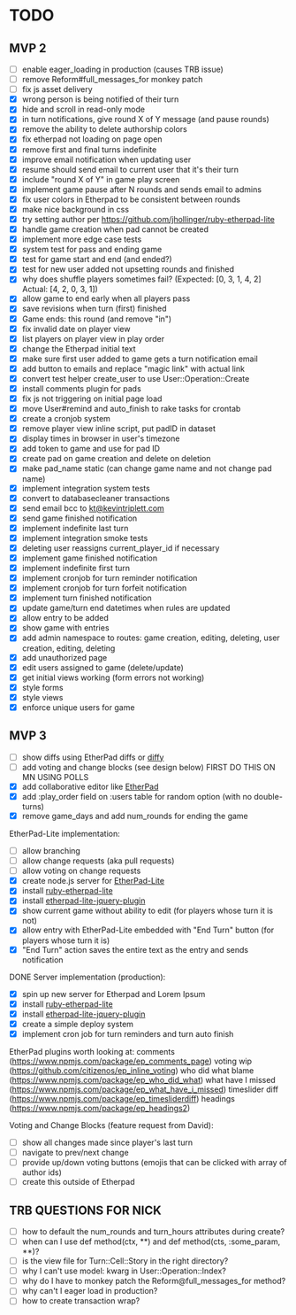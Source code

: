 # TODO

## MVP 2
- [ ] enable eager_loading in production (causes TRB issue)
- [ ] remove Reform#full_messages_for monkey patch
- [ ] fix js asset delivery
- [X] wrong person is being notified of their turn
- [X] hide and scroll in read-only mode
- [X] in turn notifications, give round X of Y message (and pause rounds)
- [X] remove the ability to delete authorship colors
- [X] fix etherpad not loading on page open
- [X] remove first and final turns indefinite
- [X] improve email notification when updating user
- [X] resume should send email to current user that it's their turn
- [X] include "round X of Y" in game play screen
- [X] implement game pause after N rounds and sends email to admins
- [X] fix user colors in Etherpad to be consistent between rounds
- [X] make nice background in css
- [X] try setting author per https://github.com/jhollinger/ruby-etherpad-lite
- [X] handle game creation when pad cannot be created
- [X] implement more edge case tests
- [X] system test for pass and ending game
- [X] test for game start and end (and ended?)
- [X] test for new user added not upsetting rounds and finished
- [X] why does shuffle players sometimes fail? (Expected: [0, 3, 1, 4, 2] Actual: [4, 2, 0, 3, 1])
- [X] allow game to end early when all players pass
- [X] save revisions when turn (first) finished
- [X] Game ends: this round (and remove "in")
- [X] fix invalid date on player view
- [X] list players on player view in play order
- [X] change the Etherpad initial text
- [X] make sure first user added to game gets a turn notification email
- [X] add button to emails and replace "magic link" with actual link
- [X] convert test helper create_user to use User::Operation::Create
- [X] install comments plugin for pads
- [X] fix js not triggering on initial page load
- [X] move User#remind and auto_finish to rake tasks for crontab
- [X] create a cronjob system
- [X] remove player view inline script, put padID in dataset
- [X] display times in browser in user's timezone
- [X] add token to game and use for pad ID
- [X] create pad on game creation and delete on deletion
- [X] make pad_name static (can change game name and not change pad name)
- [X] implement integration system tests
- [X] convert to databasecleaner transactions
- [X] send email bcc to kt@kevintriplett.com
- [X] send game finished notification
- [X] implement indefinite last turn
- [X] implement integration smoke tests
- [X] deleting user reassigns current_player_id if necessary
- [X] implement game finished notification
- [X] implement indefinite first turn
- [X] implement cronjob for turn reminder notification
- [X] implement cronjob for turn forfeit notification
- [X] implement turn finished notification
- [X] update game/turn end datetimes when rules are updated
- [X] allow entry to be added
- [X] show game with entries
- [X] add admin namespace to routes: game creation, editing, deleting, user creation, editing, deleting
- [X] add unauthorized page
- [X] edit users assigned to game (delete/update)
- [X] get initial views working (form errors not working)
- [X] style forms
- [X] style views
- [X] enforce unique users for game

## MVP 3
- [ ] show diffs using EtherPad diffs or [diffy](https://github.com/samg/diffy)
- [ ] add voting and change blocks (see design below) FIRST DO THIS ON MN USING POLLS
- [X] add collaborative editor like [EtherPad](https://github.com/ether/etherpad-lite)
- [X] add :play_order field on :users table for random option (with no double-turns)
- [X] remove game_days and add num_rounds for ending the game

EtherPad-Lite implementation:
- [ ] allow branching
- [ ] allow change requests (aka pull requests)
- [ ] allow voting on change requests
- [X] create node.js server for [EtherPad-Lite](https://github.com/ether/etherpad-lite)
- [X] install [ruby-etherpad-lite](https://github.com/jhollinger/ruby-etherpad-lite)
- [X] install [etherpad-lite-jquery-plugin](https://github.com/ether/etherpad-lite-jquery-plugin)
- [X] show current game without ability to edit (for players whose turn it is not)
- [X] allow entry with EtherPad-Lite embedded with "End Turn" button (for players whose turn it is)
- [X] "End Turn" action saves the entire text as the entry and sends notification

DONE Server implementation (production):
- [X] spin up new server for Etherpad and Lorem Ipsum
- [X] install [ruby-etherpad-lite](https://github.com/jhollinger/ruby-etherpad-lite)
- [X] install [etherpad-lite-jquery-plugin](https://github.com/ether/etherpad-lite-jquery-plugin)
- [X] create a simple deploy system
- [X] implement cron job for turn reminders and turn auto finish

EtherPad plugins worth looking at:
comments (https://www.npmjs.com/package/ep_comments_page)
voting wip (https://github.com/citizenos/ep_inline_voting)
who did what blame (https://www.npmjs.com/package/ep_who_did_what)
what have I missed (https://www.npmjs.com/package/ep_what_have_i_missed)
timeslider diff (https://www.npmjs.com/package/ep_timesliderdiff)
headings (https://www.npmjs.com/package/ep_headings2)

Voting and Change Blocks (feature request from David):
- [ ] show all changes made since player's last turn
- [ ] navigate to prev/next change
- [ ] provide up/down voting buttons (emojis that can be clicked with array of author ids)
- [ ] create this outside of Etherpad

## TRB QUESTIONS FOR NICK
- [ ] how to default the num_rounds and turn_hours attributes during create?
- [ ] when can I use def method(ctx, **) and def method(cts, :some_param, **)?
- [ ] is the view file for Turn::Cell::Story in the right directory?
- [ ] why I can't use model: kwarg in User::Operation::Index?
- [ ] why do I have to monkey patch the Reform@full_messages_for method?
- [ ] why can't I eager load in production?
- [ ] how to create transaction wrap?
